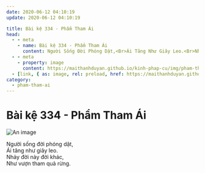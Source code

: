 ```yaml
---
date: 2020-06-12 04:10:19
update: 2020-06-12 04:10:19

title: Bài kệ 334 - Phẩm Tham Ái
head:
  - - meta
    - name: Bài kệ 334 - Phẩm Tham Ái
      content: Người Sống Đời Phóng Dật,<Br>Ái Tăng Như Giây Leo.<Br>Nhảy Đời Này Đời Khác,<Br>Như Vượn Tham Quả Rừng.<Br>
  - - meta
    - property: image
      content: https://maithanhduyan.github.io/kinh-phap-cu/img/pham-tham-ai/pham-tham-ai-334.jpg
  - [link, { as: image, rel: preload, href: https://maithanhduyan.github.io/kinh-phap-cu/img/pham-tham-ai/pham-tham-ai-334.jpg }]
category:
  - pham-tham-ai
---
```


# Bài kệ 334 - Phẩm Tham Ái

![An image](/img/pham-tham-ai/pham-tham-ai-334.jpg)

Người sống đời phóng dật,<br>Ái tăng như giây leo.<br>Nhảy đời này đời khác,<br>Như vượn tham quả rừng.<br>
